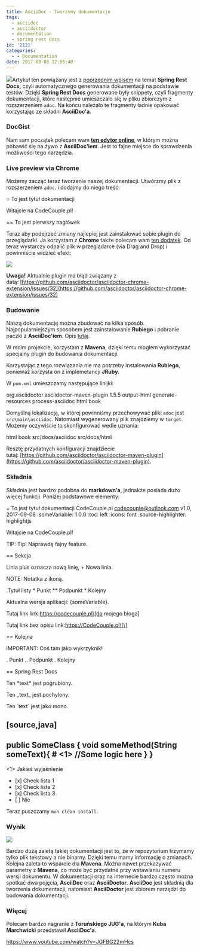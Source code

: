 ```yaml
---
title: AsciiDoc - Tworzymy dokumentacje
tags:
  - asciidoc
  - asciidoctor
  - documentation
  - spring rest docs
id: '2121'
categories:
  - - Documentation
date: 2017-09-08 12:05:40
---
```


[![](http://codecouple.pl/wp-content/uploads/2017/09/documentation.png)](http://codecouple.pl/wp-content/uploads/2017/09/documentation.png)Artykuł ten powiązany jest z [poprzednim wpisem](http://codecouple.pl/2017/08/25/18-spring-boot-tddocumentation-spring-rest-docs/) na temat **Spring Rest Docs,** czyli automatycznego generowania dokumentacji na podstawie testów. Dzięki **Spring Rest Docs** generowane były snippety, czyli fragmenty dokumentacji, które następnie umieszczało się w pliku zbiorczym z rozszerzeniem `adoc`. Na końcu należało te fragmenty ładnie opakować korzystając ze składni **AsciiDoc'a**.
<!-- more -->
### DocGist

Nam sam początek polecam wam **[ten edytor online](http://gist.asciidoctor.org)**, w którym można pobawić się na żywo z **AsciiDoc'iem**. Jest to fajne miejsce do sprawdzenia możliwości tego narzędzia.

### Live preview via Chrome

Możemy zacząć teraz tworzenie naszej dokumentacji. Utwórzmy plik z rozszerzeniem `adoc`. i dodajmy do niego treść:

\= To jest tytuł dokumentacji

Witajcie na CodeCouple.pl!

== To jest pierwszy nagłówek

Teraz aby podejrzeć zmiany najlepiej jest zainstalować sobie plugin do przeglądarki. Ja korzystam z **Chrome** także polecam wam [ten dodatek](https://chrome.google.com/webstore/detail/asciidoctorjs-live-previe/iaalpfgpbocpdfblpnhhgllgbdbchmia). Od teraz wystarczy odpalić plik w przeglądarce (via Drag and Drop) i powinniście widzieć efekt:

[![](http://codecouple.pl/wp-content/uploads/2017/09/asciiDoc1.png)](http://codecouple.pl/wp-content/uploads/2017/09/asciiDoc1.png)

**Uwaga!** Aktualnie plugin ma błąd związany z datą: [https://github.com/asciidoctor/asciidoctor-chrome-extension/issues/32](https://github.com/asciidoctor/asciidoctor-chrome-extension/issues/32)

### Budowanie

Naszą dokumentację można zbudować na kilka sposób. Najpopularniejszym sposobem jest zainstalowanie **Rubiego** i pobranie paczki z **AsciiDoc'iem**. Opis [tutaj](http://asciidoctor.org/docs/install-toolchain/).

W moim projekcie, korzystam z **Mavena**, dzięki temu mogłem wykorzystać specjalny plugin do budowania dokumentacji.

Korzystając z tego rozwiązania nie ma potrzeby instalowania **Rubiego**, ponieważ korzysta on z implemetancji **JRuby**.

W `pom.xml` umieszczamy następujące linijki:

<build>
    <plugins>
        <plugin>
            <groupId>org.asciidoctor</groupId>
            <artifactId>asciidoctor-maven-plugin</artifactId>
            <version>1.5.5</version>
            <executions>
                <execution>
                    <id>output-html</id>
                    <phase>generate-resources</phase>
                    <goals>
                        <goal>process-asciidoc</goal>
                    </goals>
                    <configuration>
                        <backend>html</backend>
                        <doctype>book</doctype>
                    </configuration>
                </execution>
            </executions>
        </plugin>
    </plugins>
</build>

Domyślną lokalizacją, w której powinniśmy przechowywać pliki `adoc` jest `src\main\asciidoc`. Natomiast wygenerowany plik znajdziemy w `target`. Możemy oczywiście to skonfigurować wedle uznania:

<configuration>
    <backend>html</backend>
    <doctype>book</doctype>
    <sourceDirectory>src/docs/asciidoc</sourceDirectory>
    <outputDirectory>src/docs/html</outputDirectory>
</configuration>

Resztę przydatnych konfiguracji znajdziecie tutaj: [https://github.com/asciidoctor/asciidoctor-maven-plugin](https://github.com/asciidoctor/asciidoctor-maven-plugin).

### Składnia

Składnia jest bardzo podobna do **markdown'a**, jednakże posiada dużo więcej funkcji. Poniżej podstawowe elementy:

\= To jest tytuł dokumentacji
CodeCouple.pl <codecouple@outlook.com>
v1.0, 2017-09-08
:someVariable: 1.0.0
:toc: left
:icons: font
:source-highlighter: highlightjs

Witajcie na CodeCouple.pl!

TIP: Tip! Naprawdę fajny feature.

== Sekcja

Linia plus oznacza nową linię, +
Nowa linia.

NOTE: Notatka z ikoną.

.Tytuł listy
\* Punkt
\*\* Podpunkt
\* Kolejny

Aktualna wersja aplikacji: {someVariable}.

Tutaj link link:https://codecouple.pl\[do mojego bloga\]

Tutaj link bez opisu link:https://CodeCouple.pl\[\]

== Kolejna

IMPORTANT: Coś tam jako wykrzyknik!

. Punkt
.. Podpunkt
. Kolejny

== Spring Rest Docs

Ten \*text\* jest pogrubiony.

Ten \_text\_ jest pochylony.

Ten \`text\` jest jako mono.

\[source,java\]
----
public SomeClass {
   void someMethod(String someText){  # <1>
       //Some logic here
    }
}
----
<1> Jakieś wyjaśnienie

- \[x\] Check lista 1
- \[x\] Check lista 2
- \[x\] Check lista 3
- \[ \] Nie

Teraz puszczamy `mvn clean install`.

### Wynik

[![](http://codecouple.pl/wp-content/uploads/2017/09/asciidoc2.png)](http://codecouple.pl/wp-content/uploads/2017/09/asciidoc2.png)

Bardzo dużą zaletą takiej dokumentacji jest to, że w repozytorium trzymamy tylko plik tekstowy a nie binarny. Dzięki temu mamy informację o zmianach. Kolejna zaleta to wsparcie dla **Mavena**. Można nawet przekazywać parametry z **Mavena**, co może być przydatne przy wstawianiu numeru wersji dokumentu. W dokumentacji oraz na internecie bardzo często można spotkać dwa pojęcia, **AsciiDoc** oraz **AsciiDoctor**. **AsciiDoc** jest składnią dla tworzenia dokumentacji, natomiast **AsciiDoctor** jest zbiorem narzędzi do budowania dokumentacji.

### Więcej

Polecam bardzo nagranie z **Toruńskiego JUG'a**, na którym **Kuba Marchwicki** przedstawił **AsciiDoc'a**.

https://www.youtube.com/watch?v=JGFBG22mHcs